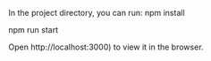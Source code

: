 
In the project directory, you can run:
npm install

npm run start


Open http://localhost:3000) to view it in the browser.

